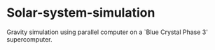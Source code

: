 # Solar-system-simulation
Gravity simulation using parallel computer on a `Blue Crystal Phase 3' supercomputer.
